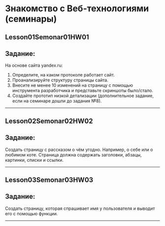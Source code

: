# Знакомство с **Веб-технологиями** (семинары)

## Lesson01Semonar01HW01

## Задание:

На основе сайта yandex.ru:
1. Определите, на каком протоколе работает сайт.
2. Проанализируйте структуру страницы сайта.
3. Внесите не менее 10 изменений на страницу с помощью инструмента разработчика и представьте скриншоты было/стало.
4. Создайте прототип низкой детализации  (дополнительное задание, если на семинаре дошли до задания №8).

---

## Lesson02Semonar02HW02

## Задание:

Создать страницу с рассказом о чём угодно. Например, о себе или о любимом коте.
Страница должна содержать заголовки, абзацы, картинки, списки и ссылки.

---

## Lesson03Semonar03HW03

## Задание:

Создать страницу, которая спрашивает имя у пользователя и выводит его с помощью функции.

---


